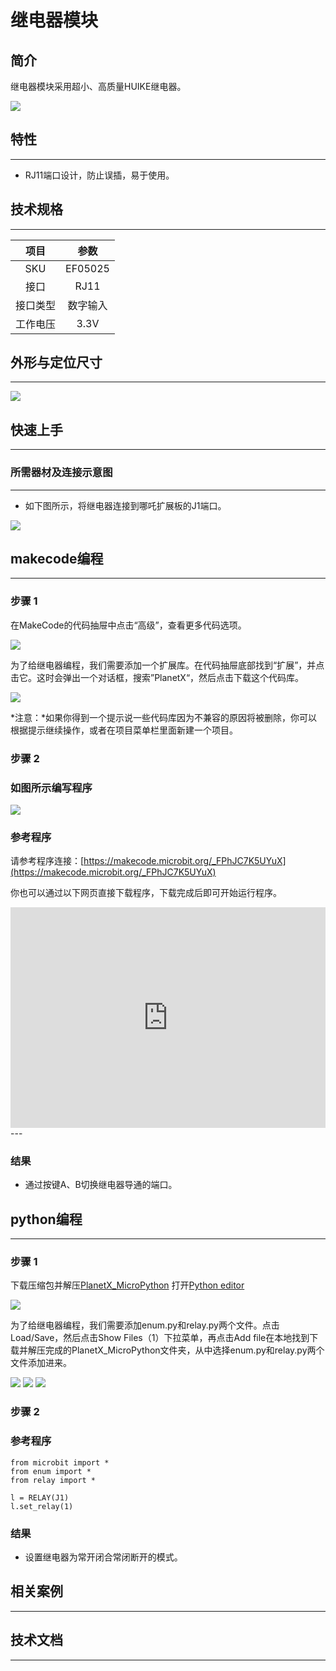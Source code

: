# 继电器模块

## 简介
继电器模块采用超小、高质量HUIKE继电器。

![](./images/05025_01.png)

## 特性
---
- RJ11端口设计，防止误插，易于使用。
## 技术规格
---

项目 | 参数 
:-: | :-: 
SKU|EF05025
接口|RJ11
接口类型|数字输入
工作电压|3.3V



## 外形与定位尺寸
---


![](./images/05025_02.png)


## 快速上手
---

### 所需器材及连接示意图
---

- 如下图所示，将继电器连接到哪吒扩展板的J1端口。


![](./images/05025_03.png)

## makecode编程
---

### 步骤 1
在MakeCode的代码抽屉中点击“高级”，查看更多代码选项。

![](./images/05001_04.png)

为了给继电器编程，我们需要添加一个扩展库。在代码抽屉底部找到“扩展”，并点击它。这时会弹出一个对话框，搜索”PlanetX“，然后点击下载这个代码库。

![](./images/05001_05.png)

*注意：*如果你得到一个提示说一些代码库因为不兼容的原因将被删除，你可以根据提示继续操作，或者在项目菜单栏里面新建一个项目。
### 步骤 2
### 如图所示编写程序

![](./images/05025_06.png)


### 参考程序
请参考程序连接：[https://makecode.microbit.org/_FPhJC7K5UYuX](https://makecode.microbit.org/_FPhJC7K5UYuX)

你也可以通过以下网页直接下载程序，下载完成后即可开始运行程序。

<div style="position:relative;height:0;padding-bottom:70%;overflow:hidden;"><iframe style="position:absolute;top:0;left:0;width:100%;height:100%;" src="https://makecode.microbit.org/#pub:_FPhJC7K5UYuX" frameborder="0" sandbox="allow-popups allow-forms allow-scripts allow-same-origin"></iframe></div>  
---

### 结果
- 通过按键A、B切换继电器导通的端口。

## python编程
---


### 步骤 1
下载压缩包并解压[PlanetX_MicroPython](https://github.com/lionyhw/PlanetX_MicroPython/archive/master.zip)
打开[Python editor](https://python.microbit.org/v/2.0)

![](./images/05001_07.png)

为了给继电器编程，我们需要添加enum.py和relay.py两个文件。点击Load/Save，然后点击Show Files（1）下拉菜单，再点击Add file在本地找到下载并解压完成的PlanetX_MicroPython文件夹，从中选择enum.py和relay.py两个文件添加进来。

![](./images/05001_08.png)
![](./images/05001_09.png)
![](./images/05025_10.png)

### 步骤 2
### 参考程序
```
from microbit import *
from enum import *
from relay import *

l = RELAY(J1)
l.set_relay(1)
```


### 结果
- 设置继电器为常开闭合常闭断开的模式。
## 相关案例
---

## 技术文档
---
